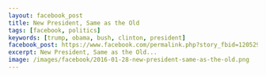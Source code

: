 ```yaml
---
layout: facebook_post
title: New President, Same as the Old
tags: [facebook, politics]
keywords: [trump, obama, bush, clinton, president]
facebook_post: https://www.facebook.com/permalink.php?story_fbid=1205294862881903&id=1139573672787356
excerpt: New President, Same as the Old...
image: /images/facebook/2016-01-28-new-president-same-as-the-old.png
---
```

